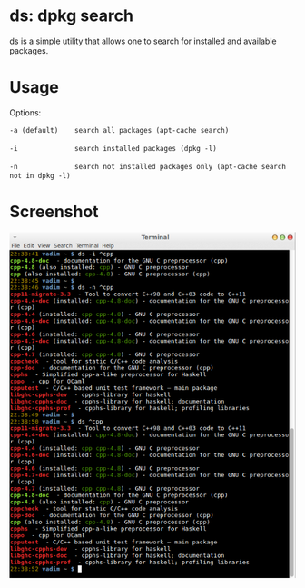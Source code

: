 ds: dpkg search
=======

ds is a simple utility that allows one to search for installed and available packages.

Usage
===

Options:

    -a (default)    search all packages (apt-cache search)

    -i              search installed packages (dpkg -l)

    -n              search not installed packages only (apt-cache search not in dpkg -l)

Screenshot
===

![](screenshot2.png)

